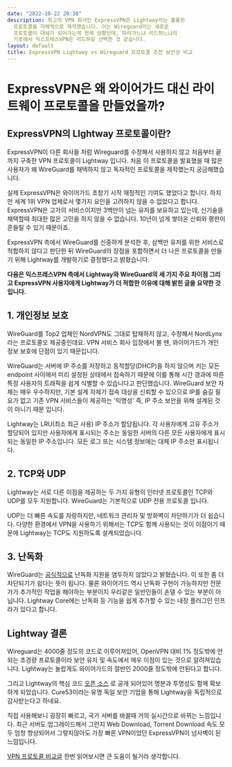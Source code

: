 ```yaml
---
date: "2022-10-22 20:30"
description: 최고의 VPN 회사인 ExpressVPN은 Lightway라는 훌륭한
  프로토콜을 자체적으로 제작했습니다. 이는 Wireguard라는 새로운
  프로토콜이 대세가 되어가는게 현제 상황인데, 따라가느냐 리드하느냐의
  기로에서 익스프레스VPN은 리드하길 선택한 것 같습니다.
layout: default
title: ExpressVPN Lightway vs Wireguard 프로토콜 추천 보안성 비교
---
```


# ExpressVPN은 왜 와이어가드 대신 라이트웨이 프로토콜을 만들었을까?

## ExpressVPN의 LIghtway 프로토콜이란?

ExpressVPN이 다른 회사들 처럼 Wireguard를 수정해서 사용하지 않고
처음부터 끝까지 구축한 VPN 프로토콜이 Lightway 입니다. 처음 이
프로토콜을 발표했을 때 많은 사용자가 왜 WireGuard를 채택하지 않고
독자적인 프로토콜을 제작했는지 궁금해했습니다.

실제 ExpressVPN은 와이어가드 초창기 시작 재정적인 기여도 했었다고
합니다. 하지만 세계 1위 VPN 업체로서 몇가지 요인을 고려하지 않을 수
없었다고 합니다. ExpressVPN은 고가의 서비스이지만 3백만이 넘는 유저를
보유하고 있는데, 신기술을 채택할때 최대한 많은 고민을 하지 않을 수
없습니다. 10년이 넘게 쌓아온 신뢰와 평판이 흔들릴 수 있기 때문이죠.

ExpressVPN 측에서 WireGuard를 신중하게 분석한 후, 삼백만 유저를 위한
서비스로 적합하지 않다고 판단한 뒤 WireGuard의 장점을 포함하면서 더 나은
프로토콜을 만들기 위해 Lightway를 개발하기로 결정했다고 밝혔습니다.

**다음은 익스프레스VPN 측에서 Lightway와 WireGuard의 세 가지 주요 차이점
그리고 ExpressVPN 사용자에게 Lightway가 더 적합한 이유에 대해 밝힌 글을
요약한 것 입니다.**

## 1. 개인정보 보호

WireGuard를 Top2 업체인 NordVPN도 그대로 탑재하지 않고, 수정해서
NordLynx라는 프로토콜오 제공중인데요. VPN 서비스 회사 입장에서 볼 땐,
와이어가드가 개인 정보 보호에 단점이 있기 때문입니다.

WireGuard는 서버에 IP 주소를 저장하고 동적할당(DHCP)을 하지 않으며 키는
모든 endpoint 사이에서 미리 설정된 상태에서 접속하기 때문에 이를 통해
시간 경과에 따른 특정 사용자의 트래픽을 쉽게 식별할 수 있습니다고
판단했습니다. WireGuard 보안 자체는 매우 우수하지만, 기본 설계 자체가
접속 대상을 신뢰할 수 있으므로 IP를 숨길 필요가 없고 기존 VPN 서비스들이
제공하는 '익명성' 즉, IP 주소 보안을 위해 설계된 것이 아니기 때문
입니다.

Lightway는 LRU(최소 최근 사용) IP 주소가 할당됩니다. 각 사용자에게 고유
주소가 할당되어 있지만 사용자에게 표시되는 주소는 동일한 서버의 다른
모든 사용자에게 표시되는 동일한 IP 주소입니다. 모든 로그 또는 시스템
정보에는 대체 IP 주소만 표시됩니다.

## 2. TCP와 UDP

Lightway는 서로 다른 이점을 제공하는 두 가지 유형의 인터넷 프로토콜인
TCP와 UDP를 모두 지원합니다. WireGuard는 기본적으로 UDP 전용 프로토콜
입니다.

UDP는 더 빠른 속도를 자랑하지만, 네트워크 관리자 및 방화벽이 차단하기가
더 쉽습니다. 다양한 환경에서 VPN을 사용하기 위해서는 TCP도 함께 사용되는
것이 이점이기 때문에 Lightway는 TCP도 지원하도록 설계되었습니다.

## 3. 난독화

WireGuard는 [공식적으로](https://www.wireguard.com/known-limitations/)
난독화 지원을 염두하지 않았다고 밝혔습니다. 이 또한 좀 더 차단되기가
쉽다는 뜻이 됩니다. 물론 와이어가드 역시 난독화 구현이 가능하지만
전문가가 추가적인 작업을 해야하는 부분이지 우리같은 일반인들이 손댈 수
있는 부분이 아닙니다. Lightway Core에는 난독화 등 기능을 쉽게 추가할 수
있는 내장 플러그인 인프라가 있다고 합니다.

## Lightway 결론

Wireguard는 4000줄 정도의 코드로 이루어져있어, OpenVPN 대비 1% 정도밖에
안되는 초경량 프로토콜이라 보안 유지 및 속도에서 매우 이점이 있는 것으로
알려져있습니다. Lightway는 놀랍게도 와이어가드의 절반인 2000줄 정도밖에
안된다고 합니다.

그리고 Lightway의 핵심 코드 [오픈
소스](https://www.expressvpn.com/blog/lightway-open-source-security-audit/)
로 공개 되어있어 명분과 투명성도 함께 확보하게 되었습니다. Cure53이라는
유명 독일 보안 기업을 통해 Lightway을 독립적으로 감사받는다고 하네요.

직접 사용해보니 굉장히 빠르고, 국가 서버를 바꿀때 거의 실시간으로 바뀌는
느낌입니다. 최근 서버도 업그레이드해서 그런지 Web Download, Torrent
Download 속도 모두 엄청 향상되어서 그렇지않아도 가장 빠른 VPN이었던
ExpressVPN이 넘사벽이 된 느낌입니다.

[VPN 프로토콜 비교글](https://netxhack.com/network/vpn-protocols/) 한번
읽어보시면 큰 도움이 될거라 생각합니다.
